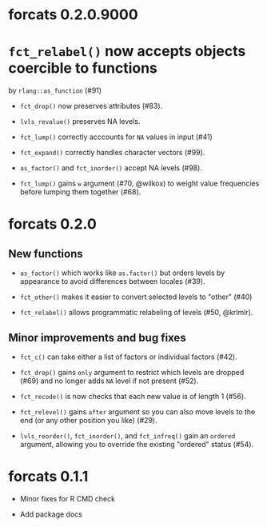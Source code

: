 # forcats 0.2.0.9000

# `fct_relabel()` now accepts objects coercible to functions 
  by `rlang::as_function` (#91)

* `fct_drop()` now preserves attributes (#83).

* `lvls_revalue()` preserves NA levels.

* `fct_lump()` correctly acccounts for `NA` values in input (#41)

* `fct_expand()` correctly handles character vectors (#99).

* `as_factor()` and `fct_inorder()` accept NA levels (#98).

* `fct_lump()` gains `w` argument (#70, @wilkox) to weight value
  frequencies before lumping them together (#68).

# forcats 0.2.0

## New functions

* `as_factor()` which works like `as.factor()` but orders levels by
  appearance to avoid differences between locales (#39).

* `fct_other()` makes it easier to convert selected levels to "other" (#40)

* `fct_relabel()` allows programmatic relabeling of levels (#50, @krlmlr).

## Minor improvements and bug fixes

* `fct_c()` can take either a list of factors or individual factors (#42).

* `fct_drop()` gains `only` argument to restrict which levels are dropped (#69)
  and no longer adds `NA` level if not present (#52).

* `fct_recode()` is now checks that each new value is of length 1 (#56).

* `fct_relevel()` gains `after` argument so you can also move levels
  to the end (or any other position you like) (#29).

* `lvls_reorder()`, `fct_inorder()`, and `fct_infreq()` gain an `ordered`
   argument, allowing you to override the existing "ordered" status (#54).

# forcats 0.1.1

* Minor fixes for R CMD check

* Add package docs
